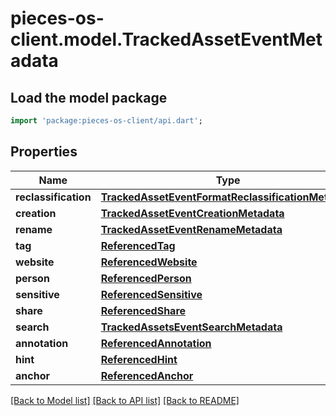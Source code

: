 # pieces-os-client.model.TrackedAssetEventMetadata

## Load the model package
```dart
import 'package:pieces-os-client/api.dart';
```

## Properties
Name | Type | Description | Notes
------------ | ------------- | ------------- | -------------
**reclassification** | [**TrackedAssetEventFormatReclassificationMetadata**](TrackedAssetEventFormatReclassificationMetadata.md) |  | [optional] 
**creation** | [**TrackedAssetEventCreationMetadata**](TrackedAssetEventCreationMetadata.md) |  | [optional] 
**rename** | [**TrackedAssetEventRenameMetadata**](TrackedAssetEventRenameMetadata.md) |  | [optional] 
**tag** | [**ReferencedTag**](ReferencedTag.md) |  | [optional] 
**website** | [**ReferencedWebsite**](ReferencedWebsite.md) |  | [optional] 
**person** | [**ReferencedPerson**](ReferencedPerson.md) |  | [optional] 
**sensitive** | [**ReferencedSensitive**](ReferencedSensitive.md) |  | [optional] 
**share** | [**ReferencedShare**](ReferencedShare.md) |  | [optional] 
**search** | [**TrackedAssetsEventSearchMetadata**](TrackedAssetsEventSearchMetadata.md) |  | [optional] 
**annotation** | [**ReferencedAnnotation**](ReferencedAnnotation.md) |  | [optional] 
**hint** | [**ReferencedHint**](ReferencedHint.md) |  | [optional] 
**anchor** | [**ReferencedAnchor**](ReferencedAnchor.md) |  | [optional] 

[[Back to Model list]](../README.md#documentation-for-models) [[Back to API list]](../README.md#documentation-for-api-endpoints) [[Back to README]](../README.md)


